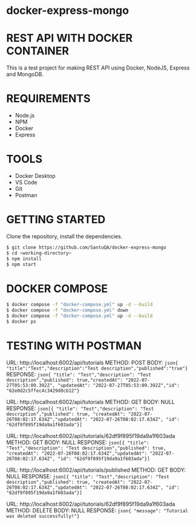 # docker-express-mongo
# REST API WITH DOCKER CONTAINER
This is a test project for making REST API using Docker, NodeJS, Express and MongoDB.

# REQUIREMENTS

-   Node.js
-   NPM
-   Docker
-   Express

# TOOLS

-   Docker Desktop
-   VS Code
-   Git
-   Postman

# GETTING STARTED
Clone the repository, install the dependencies.
```bash
$ git clone https://github.com/SantuQA/docker-express-mongo
$ cd <working-directory>   
$ npm install
$ npm start
```

# DOCKER COMPOSE
```bash
$ docker compose -f "docker-compose.yml" up -d --build                      //START
$ docker compose -f "docker-compose.yml" down                               //STOP
$ docker compose -f "docker-compose.yml" up -d --build                      //RESTART
$ docker ps                                                                 //SHOW RUNNING PORT
```

# TESTING WITH POSTMAN

<!-- CREATE RESOURCE -->
URL:      http://localhost:6002/api/tutorials METHOD: POST
BODY:     ```json{ "title":"Test","description":"Test description","published":"true"}```
RESPONSE: ```json{ "title": "Test","description": "Test description","published": true,"createdAt": "2022-07-27T05:53:09.392Z",
            "updatedAt": "2022-07-27T05:53:09.392Z","id": "62e0d2c5ffec4c3429d0cb12"}  ```
<!-- GET RESOURCE -->            
URL:      http://localhost:6002/api/tutorials METHOD: GET
BODY:     NULL
RESPONSE: ```json[{ "title": "Test","description": "Test description","published": true,
             "createdAt": "2022-07-26T08:02:17.634Z","updatedAt": "2022-07-26T08:02:17.634Z",
             "id": "62df9f895f19da9a1f603ada"}]```
<!-- GET RESOURCE BY ID -->             
URL:      http://localhost:6002/api/tutorials/62df9f895f19da9a1f603ada METHOD: GET
BODY:     NULL
RESPONSE: ```json[{ "title": "Test","description": "Test description","published": true,
             "createdAt": "2022-07-26T08:02:17.634Z","updatedAt": "2022-07-26T08:02:17.634Z",
             "id": "62df9f895f19da9a1f603ada"}]```
<!-- GET RESOURCE BY USING FLAG -->   
URL:      http://localhost:6002/api/tutorials/published METHOD: GET
BODY:     NULL
RESPONSE: ```json[{ "title": "Test","description": "Test description","published": true,
             "createdAt": "2022-07-26T08:02:17.634Z","updatedAt": "2022-07-26T08:02:17.634Z",
             "id": "62df9f895f19da9a1f603ada"}]  ```
<!-- DELETE RESOURCE BY ID  -->                     
URL:      http://localhost:6002/api/tutorials/62df9f895f19da9a1f603ada METHOD: DELETE
BODY:     NULL
RESPONSE: ```json{ "message": "Tutorial was deleted successfully!"} ```





